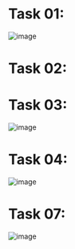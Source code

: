# Task 01:
![image](https://github.com/user-attachments/assets/2635a93b-f98e-4e9b-9bc9-8938d89665dc)
# Task 02:

# Task 03:
![image](https://github.com/user-attachments/assets/23c92b42-7684-40e2-9ae3-11d4f909684d)
# Task 04:
![image](https://github.com/user-attachments/assets/48897c08-fbb6-4fac-804b-1ebd836fc950)
# Task 07:
![image](https://github.com/user-attachments/assets/3e88a5d3-1cf2-4812-a8c6-cd20e7fae034)
